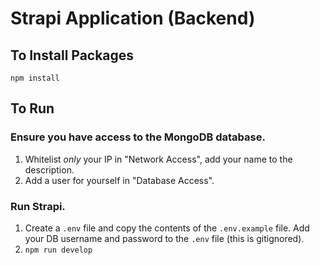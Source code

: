 # Strapi Application (Backend)

## To Install Packages
`npm install`

## To Run

### Ensure you have access to the MongoDB database.

1. Whitelist _only_ your IP in "Network Access", add your name to the description.
2. Add a user for yourself in "Database Access".

### Run Strapi.

1. Create a `.env` file and copy the contents of the `.env.example` file. Add your DB username and password to the `.env` file (this is gitignored).
2. `npm run develop`